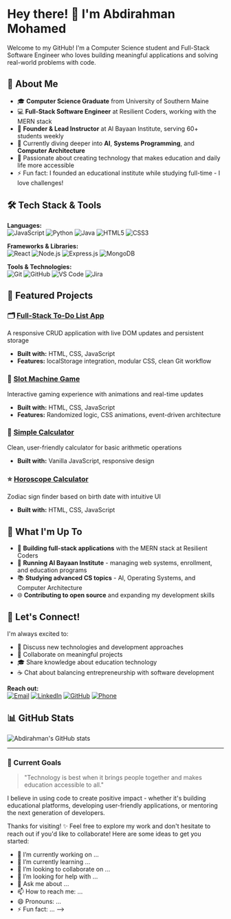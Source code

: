# Hey there! 👋 I'm Abdirahman Mohamed

Welcome to my GitHub! I'm a Computer Science student and Full-Stack Software Engineer who loves building meaningful applications and solving real-world problems with code.

## 🚀 About Me

- 🎓 **Computer Science Graduate** from University of Southern Maine
- 💻 **Full-Stack Software Engineer** at Resilient Coders, working with the MERN stack
- 🏫 **Founder & Lead Instructor** at Al Bayaan Institute, serving 60+ students weekly
- 🌱 Currently diving deeper into **AI**, **Systems Programming**, and **Computer Architecture**
- 🎯 Passionate about creating technology that makes education and daily life more accessible
- ⚡ Fun fact: I founded an educational institute while studying full-time - I love challenges!

## 🛠️ Tech Stack & Tools

**Languages:**  
![JavaScript](https://img.shields.io/badge/-JavaScript-F7DF1E?style=flat&logo=javascript&logoColor=black) 
![Python](https://img.shields.io/badge/-Python-3776AB?style=flat&logo=python&logoColor=white) 
![Java](https://img.shields.io/badge/-Java-007396?style=flat&logo=java&logoColor=white) 
![HTML5](https://img.shields.io/badge/-HTML5-E34F26?style=flat&logo=html5&logoColor=white) 
![CSS3](https://img.shields.io/badge/-CSS3-1572B6?style=flat&logo=css3&logoColor=white)

**Frameworks & Libraries:**  
![React](https://img.shields.io/badge/-React-61DAFB?style=flat&logo=react&logoColor=black) 
![Node.js](https://img.shields.io/badge/-Node.js-339933?style=flat&logo=node.js&logoColor=white) 
![Express.js](https://img.shields.io/badge/-Express.js-000000?style=flat&logo=express&logoColor=white) 
![MongoDB](https://img.shields.io/badge/-MongoDB-47A248?style=flat&logo=mongodb&logoColor=white)

**Tools & Technologies:**  
![Git](https://img.shields.io/badge/-Git-F05032?style=flat&logo=git&logoColor=white) 
![GitHub](https://img.shields.io/badge/-GitHub-181717?style=flat&logo=github&logoColor=white) 
![VS Code](https://img.shields.io/badge/-VS%20Code-007ACC?style=flat&logo=visual-studio-code&logoColor=white) 
![Jira](https://img.shields.io/badge/-Jira-0052CC?style=flat&logo=jira&logoColor=white)

## 🌟 Featured Projects

### 🗂️ [Full-Stack To-Do List App](https://github.com/abdirxhmxn)
A responsive CRUD application with live DOM updates and persistent storage
- **Built with:** HTML, CSS, JavaScript
- **Features:** localStorage integration, modular CSS, clean Git workflow

### 🎰 [Slot Machine Game](https://github.com/abdirxhmxn)
Interactive gaming experience with animations and real-time updates
- **Built with:** HTML, CSS, JavaScript
- **Features:** Randomized logic, CSS animations, event-driven architecture

### 🧮 [Simple Calculator](https://github.com/abdirxhmxn)
Clean, user-friendly calculator for basic arithmetic operations
- **Built with:** Vanilla JavaScript, responsive design

### ⭐ [Horoscope Calculator](https://github.com/abdirxhmxn)
Zodiac sign finder based on birth date with intuitive UI
- **Built with:** HTML, CSS, JavaScript

## 💼 What I'm Up To

- 🔨 **Building full-stack applications** with the MERN stack at Resilient Coders
- 🏫 **Running Al Bayaan Institute** - managing web systems, enrollment, and education programs
- 📚 **Studying advanced CS topics** - AI, Operating Systems, and Computer Architecture
- 🌐 **Contributing to open source** and expanding my development skills

## 🌟 Let's Connect!

I'm always excited to:
- 💬 Discuss new technologies and development approaches
- 🤝 Collaborate on meaningful projects
- 🎓 Share knowledge about education technology
- ☕ Chat about balancing entrepreneurship with software development

**Reach out:**  
[![Email](https://img.shields.io/badge/-work.amohamed@gmail.com-D14836?style=flat&logo=gmail&logoColor=white)](mailto:work.amohamed@gmail.com) 
[![LinkedIn](https://img.shields.io/badge/-LinkedIn-0077B5?style=flat&logo=linkedin&logoColor=white)](https://linkedin.com/in/abdirahmanamohamed) 
[![GitHub](https://img.shields.io/badge/-GitHub-181717?style=flat&logo=github&logoColor=white)](https://github.com/abdirxhmxn) 
[![Phone](https://img.shields.io/badge/-207--800--7829-25D366?style=flat&logo=whatsapp&logoColor=white)](tel:207-800-7829)

## 📊 GitHub Stats

![Abdirahman's GitHub stats](https://github-readme-stats.vercel.app/api?username=abdirxhmxn&show_icons=true&theme=default)

---

### 🎯 Current Goals

> "Technology is best when it brings people together and makes education accessible to all."

I believe in using code to create positive impact - whether it's building educational platforms, developing user-friendly applications, or mentoring the next generation of developers.

Thanks for visiting! ✨ Feel free to explore my work and don't hesitate to reach out if you'd like to collaborate!
Here are some ideas to get you started:

- 🔭 I’m currently working on ...
- 🌱 I’m currently learning ...
- 👯 I’m looking to collaborate on ...
- 🤔 I’m looking for help with ...
- 💬 Ask me about ...
- 📫 How to reach me: ...
- 😄 Pronouns: ...
- ⚡ Fun fact: ...
-->
